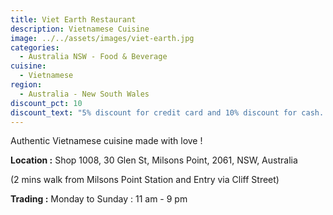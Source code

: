 ```yaml
---
title: Viet Earth Restaurant
description: Vietnamese Cuisine
image: ../../assets/images/viet-earth.jpg
categories:
  - Australia NSW - Food & Beverage
cuisine:
  - Vietnamese
region:
  - Australia - New South Wales
discount_pct: 10
discount_text: "5% discount for credit card and 10% discount for cash. Excluding promotions "
---
```

Authentic Vietnamese cuisine made with love !

**Location :** Shop 1008, 30 Glen St, Milsons Point, 2061, NSW, Australia

(2 mins walk from Milsons Point Station and Entry via Cliff Street)

**Trading :** Monday to Sunday : 11 am - 9 pm
